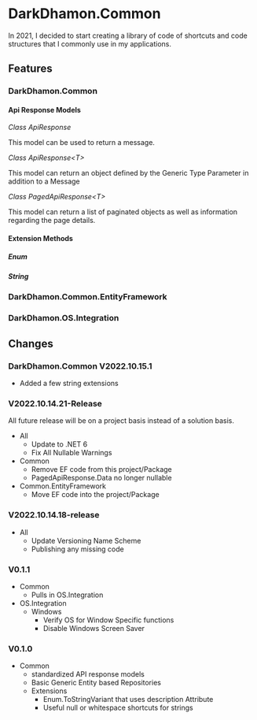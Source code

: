 # DarkDhamon.Common
In 2021, I decided to start creating a library of code of shortcuts and code structures that I commonly use in my applications.

## Features

### DarkDhamon.Common
#### Api Response Models
_Class ApiResponse_

This model can be used to return a message.

_Class ApiResponse&lt;T&gt;_

This model can return an object defined by the Generic Type Parameter in addition to a Message

_Class PagedApiResponse&lt;T&gt;_

This model can return a list of paginated objects as well as information regarding the page details.
#### Extension Methods
##### Enum
##### String


### DarkDhamon.Common.EntityFramework

### DarkDhamon.OS.Integration

## Changes

### DarkDhamon.Common V2022.10.15.1
 - Added a few string extensions

### V2022.10.14.21-Release
All future release will be on a project basis instead of a solution basis.

- All
    - Update to .NET 6
    - Fix All Nullable Warnings
- Common
    - Remove EF code from this project/Package
    - PagedApiResponse.Data no longer nullable
- Common.EntityFramework
    - Move EF code into the project/Package

### V2022.10.14.18-release
 - All
    - Update Versioning Name Scheme
    - Publishing any missing code

### V0.1.1
- Common
    - Pulls in OS.Integration
- OS.Integration
    - Windows
        - Verify OS for Window Specific functions
        - Disable Windows Screen Saver
### V0.1.0
- Common
    - standardized API response models
    - Basic Generic Entity based Repositories
    - Extensions
        - Enum.ToStringVariant that uses description Attribute
        - Useful null or whitespace shortcuts for strings
